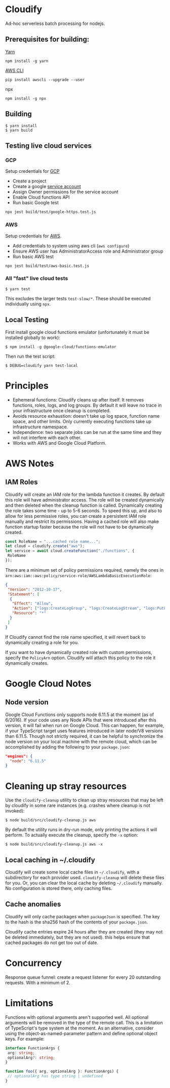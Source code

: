 # Cloudify

Ad-hoc serverless batch processing for nodejs.

## Prerequisites for building:

[Yarn](https://yarnpkg.com/en/docs/install)

```
npm install -g yarn
```

[AWS CLI](https://docs.aws.amazon.com/cli/latest/userguide/installing.html)

```
pip install awscli --upgrade --user
```

npx

```
npm install -g npx
```

## Building

```
$ yarn install
$ yarn build
```

## Testing live cloud services

### GCP

Setup credentials for [GCP](https://cloud.google.com/sdk/docs/authorizing)

- Create a project
- Create a google [service account](https://console.cloud.google.com/iam-admin/serviceaccounts)
- Assign Owner permissions for the service account
- Enable Cloud functions API
- Run basic Google test

```
npx jest build/test/google-https.test.js
```

### AWS

Setup credentials for [AWS](https://docs.aws.amazon.com/cli/latest/userguide/cli-chap-getting-started.html).

- Add credentials to system using aws cli (`aws configure`)
- Ensure AWS user has AdministratorAccess role and Administrator group
- Run basic AWS test

```
npx jest build/test/aws-basic.test.js
```

### All "fast" live cloud tests

```
$ yarn test
```

This excludes the larger tests `test-slow/*`. These should be executed individually using `npx`.

## Local Testing

First install google cloud functions emulator (unfortunately it must be
installed globally to work):

```
$ npm install -g @google-cloud/functions-emulator
```

Then run the test script:

```
$ DEBUG=cloudify yarn test-local
```

# Principles

- Ephemeral functions: Cloudify cleans up after itself. It removes functions, roles, logs, and log groups. By default it will leave no trace in your infrastructure once cleanup is completed.
- Avoids resource exhaustion: doesn't take up log space, function name space, and other limits. Only currently executing functions take up infrastructure namespace.
- Independence: two separate jobs can be run at the same time and they will not interfere with each other.
- Works with AWS and Google Cloud Platform.

# AWS Notes

## IAM Roles

Cloudify will create an IAM role for the lambda function it creates. By default this role will have administrator access. The role will be created dynamically and then deleted when the cleanup function is called. Dynamically creating the role takes some time - up to 5-6 seconds. To speed this up, and also to allow for less permissive roles, you can create a persistent IAM role manually and restrict its permissions. Having a cached role will also make function startup faster because the role will not have to be dynamically created.

```typescript
const RoleName = "...cached role name...";
let cloud = cloudify.create("aws");
let service = await cloud.createFunction("./functions", {
 RoleName
});
```

There are a minimum set of policy permissions required, namely the ones in `arn:aws:iam::aws:policy/service-role/AWSLambdaBasicExecutionRole`:

```json
{
 "Version": "2012-10-17",
 "Statement": [
  {
   "Effect": "Allow",
   "Action": ["logs:CreateLogGroup", "logs:CreateLogStream", "logs:PutLogEvents"],
   "Resource": "*"
  }
 ]
}
```

If Cloudify cannot find the role name specified, it will revert back to dynamically creating a role for you.

If you want to have dynamically created role with custom permissions, specify the `PolicyArn` option. Cloudify will attach this policy to the role it dynamically creates.

# Google Cloud Notes

## Node version

Google Cloud Functions only supports node 6.11.5 at the moment (as of 6/2016). If your code uses any Node APIs that were introduced after this version, it will fail when run on Google Cloud. This can happen, for example, if your TypeScript target uses features introduced in later node/V8 versions than 6.11.5. Though not strictly required, it can be helpful to synchronize the node version on your local machine with the remote cloud, which can be accomplished by adding the following to your `package.json`:

```json
"engines": {
  "node": "6.11.5"
}
```

# Cleaning up stray resources

Use the `cloudify-cleanup` utility to clean up stray resources that may be left by cloudify in some rare instances (e.g. crashes where cleanup is not invoked):

```
$ node build/src/cloudify-cleanup.js aws
```

By default the utility runs in dry-run mode, only printing the actions it will
perform. To actually execute the cleanup, specify the `-x` option:

```
$ node build/src/cloudify-cleanup.js aws -x
```

## Local caching in ~/.cloudify

Cloudify will create some local cache files in `~/.cloudify`, with a subdirectory for each provider used. `cloudify-cleanup` will delete these files for you. Or, you can clear the local cache by deleting `~/.cloudify` manually. No configuration is stored there, only caching files.

## Cache anomalies

Cloudify will only cache packages when `packageJson` is specified. The key to the hash is the sha256 hash of the contents of your `package.json`.

Cloudify cache entries expire 24 hours after they are created (they may not be deleted immediately, but they are not used). this helps ensure that cached packages do not get too out of date.

# Concurrency

Response queue funnel: create a request listener for every 20 outstanding requests. With a minimum of 2.

# Limitations

Functions with optional arguments aren't supported well. All optional arguments will be removed in the type of the remote call. This is a limitation of TypeScript's type system at the moment. As an alternative, consider using the object-as-named-parameter pattern and define optional object keys. For example:

```typescript
interface FunctionArgs {
 arg: string;
 optionalArg?: string;
}

function foo({ arg, optionalArg }: FunctionArgs) {
 // optionalArg has type string | undefined
}
```
